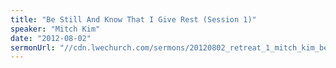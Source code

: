 ```yaml
---
title: "Be Still And Know That I Give Rest (Session 1)"
speaker: "Mitch Kim"
date: "2012-08-02"
sermonUrl: "//cdn.lwechurch.com/sermons/20120802_retreat_1_mitch_kim_be_still_and_know_that_i_give_rest.mp3"
---
```

